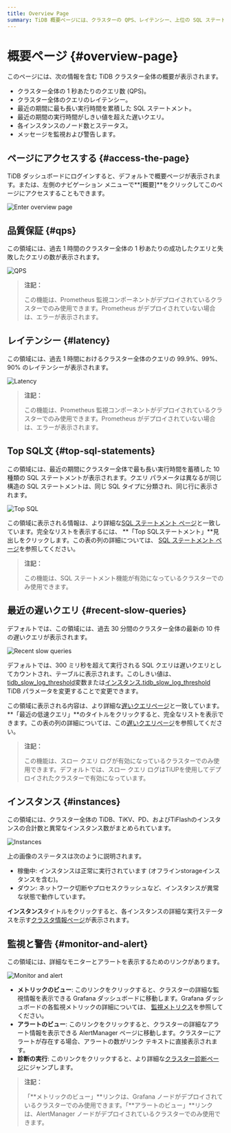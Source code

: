 ```yaml
---
title: Overview Page
summary: TiDB 概要ページには、クラスターの QPS、レイテンシー、上位の SQL ステートメント、最近の低速クエリ、インスタンスのステータス、および監視/アラート リンクが表示されます。このページには、TiDB ダッシュボードまたは左側のナビゲーション メニューからアクセスします。QPS とレイテンシーには、Prometheus 監視が必要です。Top SQLと低速クエリには、SQL ステートメントと低速クエリ ログを有効にする必要があります。インスタンスのステータスには、合計インスタンスと異常なインスタンスが表示されます。監視リンクとアラート リンクは、Grafana ダッシュボード、AlertManager、およびクラスター診断につながります。
---
```


# 概要ページ {#overview-page}

このページには、次の情報を含む TiDB クラスター全体の概要が表示されます。

-   クラスター全体の 1 秒あたりのクエリ数 (QPS)。
-   クラスター全体のクエリのレイテンシー。
-   最近の期間に最も長い実行時間を累積した SQL ステートメント。
-   最近の期間の実行時間がしきい値を超えた遅いクエリ。
-   各インスタンスのノード数とステータス。
-   メッセージを監視および警告します。

## ページにアクセスする {#access-the-page}

TiDB ダッシュボードにログインすると、デフォルトで概要ページが表示されます。または、左側のナビゲーション メニューで**[概要]**をクリックしてこのページにアクセスすることもできます。

![Enter overview page](https://download.pingcap.com/images/docs/dashboard/dashboard-overview-access-v650.png)

## 品質保証 {#qps}

この領域には、過去 1 時間のクラスター全体の 1 秒あたりの成功したクエリと失敗したクエリの数が表示されます。

![QPS](https://download.pingcap.com/images/docs/dashboard/dashboard-overview-qps.png)

> **注記：**
>
> この機能は、Prometheus 監視コンポーネントがデプロイされているクラスターでのみ使用できます。Prometheus がデプロイされていない場合は、エラーが表示されます。

## レイテンシー {#latency}

この領域には、過去 1 時間におけるクラスター全体のクエリの 99.9%、99%、90% のレイテンシーが表示されます。

![Latency](https://download.pingcap.com/images/docs/dashboard/dashboard-overview-latency.png)

> **注記：**
>
> この機能は、Prometheus 監視コンポーネントがデプロイされているクラスターでのみ使用できます。Prometheus がデプロイされていない場合は、エラーが表示されます。

## Top SQL文 {#top-sql-statements}

この領域には、最近の期間にクラスター全体で最も長い実行時間を蓄積した 10 種類の SQL ステートメントが表示されます。クエリ パラメータは異なるが同じ構造の SQL ステートメントは、同じ SQL タイプに分類され、同じ行に表示されます。

![Top SQL](https://download.pingcap.com/images/docs/dashboard/dashboard-overview-top-statements.png)

この領域に表示される情報は、より詳細な[SQL ステートメント ページ](/dashboard/dashboard-statement-list.md)と一致しています。完全なリストを表示するには、 **「Top SQLステートメント」**見出しをクリックします。この表の列の詳細については、 [SQL ステートメント ページ](/dashboard/dashboard-statement-list.md)を参照してください。

> **注記：**
>
> この機能は、SQL ステートメント機能が有効になっているクラスターでのみ使用できます。

## 最近の遅いクエリ {#recent-slow-queries}

デフォルトでは、この領域には、過去 30 分間のクラスター全体の最新の 10 件の遅いクエリが表示されます。

![Recent slow queries](https://download.pingcap.com/images/docs/dashboard/dashboard-overview-slow-query.png)

デフォルトでは、300 ミリ秒を超えて実行される SQL クエリは遅いクエリとしてカウントされ、テーブルに表示されます。このしきい値は、 [tidb_slow_log_threshold](/system-variables.md#tidb_slow_log_threshold)変数または[インスタンス.tidb_slow_log_threshold](/tidb-configuration-file.md#tidb_slow_log_threshold) TiDB パラメータを変更することで変更できます。

この領域に表示される内容は、より詳細な[遅いクエリページ](/dashboard/dashboard-slow-query.md)と一致しています。 **「最近の低速クエリ」**のタイトルをクリックすると、完全なリストを表示できます。この表の列の詳細については、この[遅いクエリページ](/dashboard/dashboard-slow-query.md)を参照してください。

> **注記：**
>
> この機能は、スロー クエリ ログが有効になっているクラスターでのみ使用できます。デフォルトでは、スロー クエリ ログはTiUPを使用してデプロイされたクラスターで有効になっています。

## インスタンス {#instances}

この領域には、クラスター全体の TiDB、TiKV、PD、およびTiFlashのインスタンスの合計数と異常なインスタンス数がまとめられています。

![Instances](https://download.pingcap.com/images/docs/dashboard/dashboard-overview-instances.png)

上の画像のステータスは次のように説明されます。

-   稼働中: インスタンスは正常に実行されています (オフラインstorageインスタンスを含む)。
-   ダウン: ネットワーク切断やプロセスクラッシュなど、インスタンスが異常な状態で動作しています。

**インスタンス**タイトルをクリックすると、各インスタンスの詳細な実行ステータスを示す[クラスタ情報ページ](/dashboard/dashboard-cluster-info.md)が表示されます。

## 監視と警告 {#monitor-and-alert}

この領域には、詳細なモニターとアラートを表示するためのリンクがあります。

![Monitor and alert](https://download.pingcap.com/images/docs/dashboard/dashboard-overview-monitor.png)

-   **メトリックのビュー**: このリンクをクリックすると、クラスターの詳細な監視情報を表示できる Grafana ダッシュボードに移動します。Grafana ダッシュボードの各監視メトリックの詳細については、 [監視メトリクス](/grafana-overview-dashboard.md)を参照してください。
-   **アラートのビュー**: このリンクをクリックすると、クラスターの詳細なアラート情報を表示できる AlertManager ページに移動します。クラスターにアラートが存在する場合、アラートの数がリンク テキストに直接表示されます。
-   **診断の実行**: このリンクをクリックすると、より詳細な[クラスター診断ページ](/dashboard/dashboard-diagnostics-access.md)にジャンプします。

> **注記：**
>
> 「**メトリックのビュー」**リンクは、Grafana ノードがデプロイされているクラスターでのみ使用できます。「**アラートのビュー」**リンクは、AlertManager ノードがデプロイされているクラスターでのみ使用できます。
